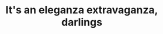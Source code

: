 ---
title: "It's an eleganza extravaganza, darlings"
pullquote: "If you can't love yourself, how in the hell you gonna love somebody else?"
excerpt: "RuPaul Charles spills the tea about all the sickening looks from Season 13 of RuPaul's Drag Race."
image: "/assets/images/stock-images/stock-image-9.png"
image-alt: "A photograph of a neon sign that reads 'Oh la la'"
layout: post
---